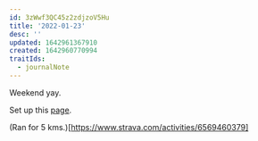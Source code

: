 ```yaml
---
id: 3zWwf3QC45z2zdjzoV5Hu
title: '2022-01-23'
desc: ''
updated: 1642961367910
created: 1642960770994
traitIds:
  - journalNote
---
```


Weekend yay.

Set up this [page](notes.mukeshkharita.com).

(Ran for 5 kms.)[https://www.strava.com/activities/6569460379]